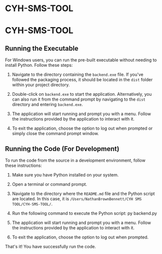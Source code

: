 # CYH-SMS-TOOL

# CYH-SMS-TOOL

## Running the Executable

For Windows users, you can run the pre-built executable without needing to install Python. Follow these steps:

1. Navigate to the directory containing the `backend.exe` file. If you've followed the packaging process, it should be located in the `dist` folder within your project directory.
   
2. Double-click on `backend.exe` to start the application. Alternatively, you can also run it from the command prompt by navigating to the `dist` directory and entering `backend.exe`.

3. The application will start running and prompt you with a menu. Follow the instructions provided by the application to interact with it.

4. To exit the application, choose the option to log out when prompted or simply close the command prompt window.

## Running the Code (For Development)

To run the code from the source in a development environment, follow these instructions:

1. Make sure you have Python installed on your system.

2. Open a terminal or command prompt.

3. Navigate to the directory where the `README.md` file and the Python script are located. In this case, it is `/Users/NathanBrownBennett/CYH SMS TOOL/CYH-SMS-TOOL/`.

4. Run the following command to execute the Python script:
py backend.py

5. The application will start running and prompt you with a menu. Follow the instructions provided by the application to interact with it.

6. To exit the application, choose the option to log out when prompted.

That's it! You have successfully run the code.
